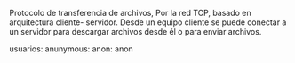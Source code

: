 Protocolo de transferencia de archivos, Por la red TCP, basado en arquitectura cliente- servidor. Desde un equipo cliente se puede conectar a un servidor para descargar archivos desde él o para enviar archivos.


usuarios:
anunymous:
anon: anon
